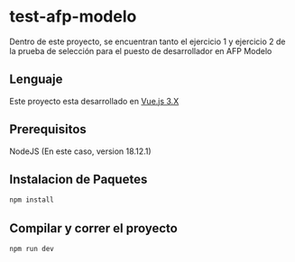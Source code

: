 # test-afp-modelo

Dentro de este proyecto, se encuentran tanto el ejercicio 1 y ejercicio 2 de la prueba de selección para el puesto de desarrollador en AFP Modelo

## Lenguaje

Este proyecto esta desarrollado en [Vue.js 3.X](https://vuejs.org/)


## Prerequisitos

NodeJS (En este caso, version 18.12.1)

## Instalacion de Paquetes

```sh
npm install
```

## Compilar y correr el proyecto

```sh
npm run dev
```


